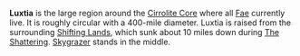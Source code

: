 **Luxtia** is the large region around the [Cirrolite Core](<./Cirrolite Core.md>) where all [Fae](<../Fae.md>) currently live. It is roughly circular with a 400-mile diameter. Luxtia is raised from the surrounding [Shifting Lands](<./Shifting Lands.md>), which sunk about 10 miles down during [The Shattering](<../Events/The Shattering.md>). [Skygrazer](<./Skygrazer.md>) stands in the middle.